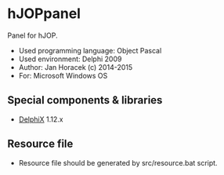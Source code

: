 # hJOPpanel

Panel for hJOP.

- Used programming language: Object Pascal
- Used environment: Delphi 2009
- Author: Jan Horacek (c) 2014-2015
- For: Microsoft Windows OS

## Special components & libraries

- [DelphiX](http://www.micrel.cz/Dx/) 1.12.x

## Resource file

- Resource file should be generated by src/resource.bat script.